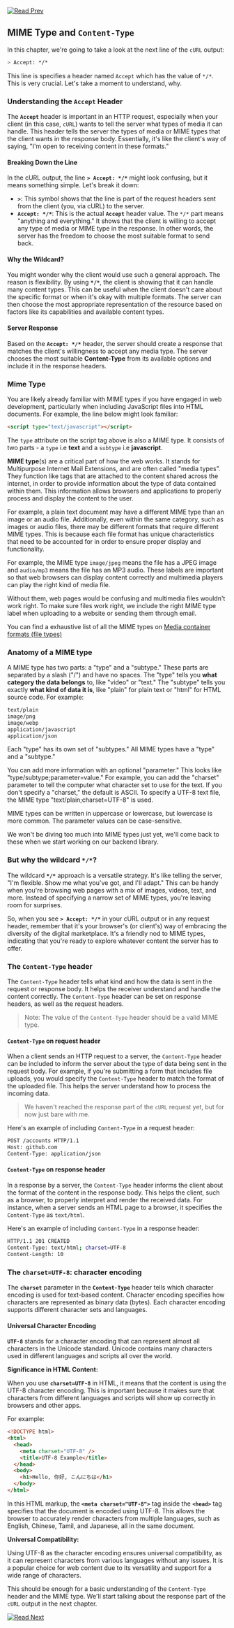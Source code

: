 [![Read Prev](/assets/imgs/prev.png)](/chapters/ch05.2-user-agents.md)

## MIME Type and `Content-Type`

In this chapter, we're going to take a look at the next line of the `cURL` output:

```bash
> Accept: */*
```

This line is specifies a header named `Accept` which has the value of `*/*`. This is very crucial. Let's take a moment to understand, why.

### Understanding the `Accept` Header

The **`Accept`** header is important in an HTTP request, especially when your client (in this case, `cURL`) wants to tell the server what types of media it can handle. This header tells the server the types of media or MIME types that the client wants in the response body. Essentially, it's like the client's way of saying, "I'm open to receiving content in these formats."

#### Breaking Down the Line

In the cURL output, the line **`> Accept: */*`** might look confusing, but it means something simple. Let's break it down:

- **`>`**: This symbol shows that the line is part of the request headers sent from the client (you, via cURL) to the server.
- **`Accept: */*`**: This is the actual **`Accept`** header value. The `*/*` part means "anything and everything." It shows that the client is willing to accept any type of media or MIME type in the response. In other words, the server has the freedom to choose the most suitable format to send back.

#### Why the Wildcard?

You might wonder why the client would use such a general approach. The reason is flexibility. By using **`*/*`**, the client is showing that it can handle many content types. This can be useful when the client doesn't care about the specific format or when it's okay with multiple formats. The server can then choose the most appropriate representation of the resource based on factors like its capabilities and available content types.

#### Server Response

Based on the **`Accept: */*`** header, the server should create a response that matches the client's willingness to accept any media type. The server chooses the most suitable **Content-Type** from its available options and include it in the response headers.

### Mime Type

You are likely already familiar with MIME types if you have engaged in web development, particularly when including JavaScript files into HTML documents. For example, the line below might look familiar:

```html
<script type="text/javascript"></script>
```

The `type` attribute on the script tag above is also a MIME type. It consists of two parts - a `type` i.e **text** and a `subtype` i.e **javascript**.

**MIME type**(s) are a critical part of how the web works. It stands for Multipurpose Internet Mail Extensions, and are often called "media types". They function like tags that are attached to the content shared across the internet, in order to provide information about the type of data contained within them. This information allows browsers and applications to properly process and display the content to the user.

For example, a plain text document may have a different MIME type than an image or an audio file. Additionally, even within the same category, such as images or audio files, there may be different formats that require different MIME types. This is because each file format has unique characteristics that need to be accounted for in order to ensure proper display and functionality.

For example, the MIME type `image/jpeg` means the file has a JPEG image and `audio/mp3` means the file has an MP3 audio. These labels are important so that web browsers can display content correctly and multimedia players can play the right kind of media file.

Without them, web pages would be confusing and multimedia files wouldn't work right. To make sure files work right, we include the right MIME type label when uploading to a website or sending them through email.

You can find a exhaustive list of all the MIME types on [Media container formats (file types)](https://developer.mozilla.org/en-US/docs/Web/Media/Formats/Containers)

### Anatomy of a MIME type

A MIME type has two parts: a "type" and a "subtype." These parts are separated by a slash ("/") and have no spaces. The "type" tells you **what category the data belongs** to, like "video" or "text." The "subtype" tells you exactly **what kind of data it is**, like "plain" for plain text or "html" for HTML source code. For example:

```bash
text/plain
image/png
image/webp
application/javascript
application/json
```

Each "type" has its own set of "subtypes." All MIME types have a "type" and a "subtype."

You can add more information with an optional "parameter." This looks like "type/subtype;parameter=value." For example, you can add the "charset" parameter to tell the computer what character set to use for the text. If you don't specify a "charset," the default is ASCII. To specify a UTF-8 text file, the MIME type "text/plain;charset=UTF-8" is used.

MIME types can be written in uppercase or lowercase, but lowercase is more common. The parameter values can be case-sensitive.

We won't be diving too much into MIME types just yet, we'll come back to these when we start working on our backend library.

### But why the wildcard `*/*`?

The wildcard **`*/*`** approach is a versatile strategy. It's like telling the server, "I'm flexible. Show me what you've got, and I'll adapt." This can be handy when you're browsing web pages with a mix of images, videos, text, and more. Instead of specifying a narrow set of MIME types, you're leaving room for surprises.

So, when you see **`> Accept: */*`** in your cURL output or in any request header, remember that it's your browser's (or client's) way of embracing the diversity of the digital marketplace. It's a friendly nod to MIME types, indicating that you're ready to explore whatever content the server has to offer.

### The `Content-Type` header

The `Content-Type` header tells what kind and how the data is sent in the request or response body. It helps the receiver understand and handle the content correctly. The `Content-Type` header can be set on response headers, as well as the request headers.

> Note: The value of the `Content-Type` header should be a valid MIME type.

#### `Content-Type` on request header

When a client sends an HTTP request to a server, the `Content-Type` header can be included to inform the server about the type of data being sent in the request body. For example, if you're submitting a form that includes file uploads, you would specify the `Content-Type` header to match the format of the uploaded file. This helps the server understand how to process the incoming data.

> We haven't reached the response part of the `cURL` request yet, but for now just bare with me.

Here's an example of including `Content-Type` in a request header:

```bash
POST /accounts HTTP/1.1
Host: github.com
Content-Type: application/json
```

#### `Content-Type` on response header

In a response by a server, the `Content-Type` header informs the client about the format of the content in the response body. This helps the client, such as a browser, to properly interpret and render the received data. For instance, when a server sends an HTML page to a browser, it specifies the `Content-Type` as `text/html`.

Here's an example of including `Content-Type` in a response header:

```bash
HTTP/1.1 201 CREATED
Content-Type: text/html; charset=UTF-8
Content-Length: 10
```

### The `charset=UTF-8`: character encoding

The **`charset`** parameter in the **`Content-Type`** header tells which character encoding is used for text-based content. Character encoding specifies how characters are represented as binary data (bytes). Each character encoding supports different character sets and languages.

#### Universal Character Encoding

**`UTF-8`** stands for a character encoding that can represent almost all characters in the Unicode standard. Unicode contains many characters used in different languages and scripts all over the world.

**Significance in HTML Content:**

When you use **`charset=UTF-8`** in HTML, it means that the content is using the UTF-8 character encoding. This is important because it makes sure that characters from different languages and scripts will show up correctly in browsers and other apps.

For example:

```html
<!DOCTYPE html>
<html>
  <head>
    <meta charset="UTF-8" />
    <title>UTF-8 Example</title>
  </head>
  <body>
    <h1>Hello, 你好, こんにちは</h1>
  </body>
</html>
```

In this HTML markup, the **`<meta charset="UTF-8">`** tag inside the **`<head>`** tag specifies that the document is encoded using UTF-8. This allows the browser to accurately render characters from multiple languages, such as English, Chinese, Tamil, and Japanese, all in the same document.

**Universal Compatibility:**

Using UTF-8 as the character encoding ensures universal compatibility, as it can represent characters from various languages without any issues. It is a popular choice for web content due to its versatility and support for a wide range of characters.

This should be enough for a basic understanding of the `Content-Type` header and the MIME type. We'll start talking about the response part of the `cURL` output in the next chapter.

[![Read Next](/assets/imgs/next.png)](/chapters/ch05.4-headers.md)
